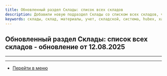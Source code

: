 ```yaml
---
title: Обновленный раздел Склады: список всех складов
description: Добавили новую подраздел Склады со списком всех складов, чтобы можно было смотреть . Добавили возможноть выбирать несколько заявок и массово переводить их по стадиям. Добавили возмодность просмотра заявок в истории обслуживания по объекты в иерархическом видею.
keywords: склады, склад, материалы, учет, складской, система, hubex, хабекс, хубекс, хабикс
---
```


<html lang="ru">
<head>
</head>
<body>
<h2> Обновленный раздел Склады: список всех складов - обновление от 12.08.2025</h2>
<hr />

____
- [Перейти в меню](http://wiki.hubex.ru)
